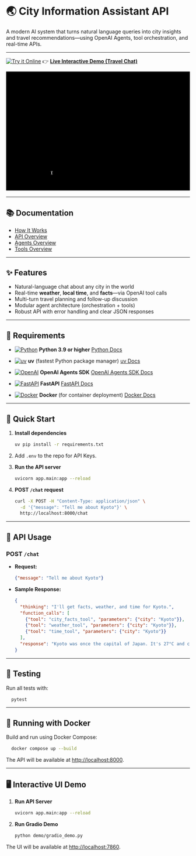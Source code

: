 # 🌏 City Information Assistant API

A modern AI system that turns natural language queries into city insights and travel recommendations—using OpenAI Agents, tool orchestration, and real-time APIs.

---

[![Try it Online](https://img.shields.io/badge/Live%20Demo-Gradio-blue?logo=gradio\&logoColor=white)](https://your-gradio-link.here)
👉 **[Live Interactive Demo (Travel Chat)]()**

![City Assistant Demo](demo/demo.gif)

---

## 📚 Documentation

- [How It Works](https://github.com/Benybrahim/city-information-agent/wiki/How-It-Works)
- [API Overview](https://github.com/Benybrahim/city-information-agent/wiki/API-Reference)
- [Agents Overview](https://github.com/Benybrahim/city-information-agent/wiki/Agents)
- [Tools Overview](https://github.com/Benybrahim/city-information-agent/wiki/Tools)

---

## ✨ Features

* Natural-language chat about any city in the world
* Real-time **weather**, **local time**, and **facts**—via OpenAI tool calls
* Multi-turn travel planning and follow-up discussion
* Modular agent architecture (orchestration + tools)
* Robust API with error handling and clear JSON responses

---

## 📝 Requirements

* [![Python](https://img.shields.io/badge/Python-3.9%2B-blue?logo=python)](https://www.python.org/doc/)
  **Python 3.9 or higher**
  [Python Docs](https://docs.python.org/3/)

* [![uv](https://img.shields.io/badge/uv-Package_Manager-orange?logo=python)](https://github.com/astral-sh/uv)
  **uv** (fastest Python package manager)
  [uv Docs](https://github.com/astral-sh/uv)

* [![OpenAI](https://img.shields.io/badge/OpenAI%20Agents-SDK-blueviolet?logo=openai)](https://github.com/openai/openai-agents-python)
  **OpenAI Agents SDK**
  [OpenAI Agents SDK Docs](https://openai.github.io/openai-agents-python/)

* [![FastAPI](https://img.shields.io/badge/FastAPI-Framework-green?logo=fastapi)](https://fastapi.tiangolo.com/)
  **FastAPI**
  [FastAPI Docs](https://fastapi.tiangolo.com/)

* [![Docker](https://img.shields.io/badge/Docker-Required-blue?logo=docker)](https://docs.docker.com/get-docker/)
  **Docker** (for container deployment)
  [Docker Docs](https://docs.docker.com/)

---

## 🚀 Quick Start

1. **Install dependencies**

   ```bash
   uv pip install -r requirements.txt
   ```

2. Add `.env` to the repo for API Keys.

3. **Run the API server**

   ```bash
   uvicorn app.main:app --reload
   ```

4. **POST `/chat` request**

   ```bash
   curl -X POST -H "Content-Type: application/json" \
     -d '{"message": "Tell me about Kyoto"}' \
     http://localhost:8000/chat
   ```

---

## 🔗 API Usage

### **POST** `/chat`

* **Request:**

  ```json
  {"message": "Tell me about Kyoto"}
  ```

* **Sample Response:**

  ```json
  {
    "thinking": "I'll get facts, weather, and time for Kyoto.",
    "function_calls": [
      {"tool": "city_facts_tool", "parameters": {"city": "Kyoto"}},
      {"tool": "weather_tool", "parameters": {"city": "Kyoto"}},
      {"tool": "time_tool", "parameters": {"city": "Kyoto"}}
    ],
    "response": "Kyoto was once the capital of Japan. It's 27°C and clear. The local time is 11:14. Want trip suggestions?"
  }
  ```

---

## 🧪 Testing

Run all tests with:

  ```bash
    pytest
  ```

---

## 🐳 Running with Docker

Build and run using Docker Compose:

  ```bash
    docker compose up --build
  ```

The API will be available at [http://localhost:8000](http://localhost:8000).

---

## 🖥️ Interactive UI Demo

1. **Run API Server**

   ```bash
   uvicorn app.main:app --reload
   ```
2. **Run Gradio Demo**

   ```bash
   python demo/gradio_demo.py
   ```

The UI will be available at [http://localhost:7860](http://localhost:7860).